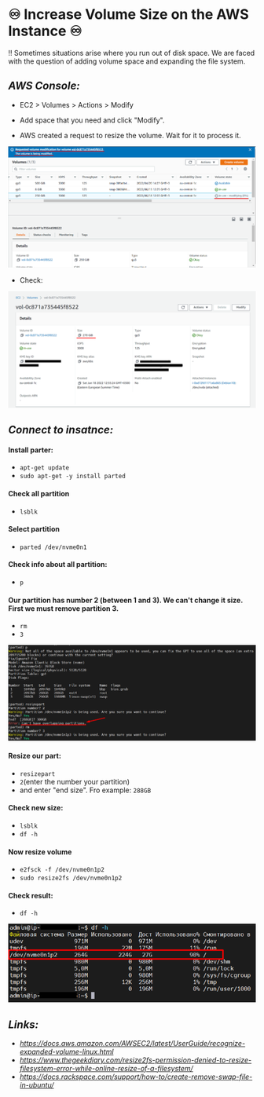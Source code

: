 # :infinity: Increase Volume Size on the AWS Instance :infinity:

:bangbang: Sometimes situations arise where you run out of disk space. We are faced with the question of adding volume space and expanding the file system.

## _AWS Console:_

+ EC2 > Volumes > Actions > Modify

+ Add space that you need and click "Modify".

+ AWS created a request to resize the volume. Wait for it to process it.
<img src ='Screenshots/Modify_volume.png'>

+ Check:
<img src ='Screenshots/Modify_volume_1.png'>

## _Connect to insatnce:_

#### Install parter: 
+ `apt-get update`
+ `sudo apt-get -y install parted`

#### Check all partition
+ `lsblk`

#### Select partition
+ `parted /dev/nvme0n1`

#### Check info about all partition:
+ `p`

#### Our partition has number 2 (between 1 and 3). We can't change it size. First we must remove partition 3.
+ `rm`
+ `3`
<img src ='Screenshots/rm_part.png'>

#### Resize our part:
+ `resizepart`
+ `2`(enter the number your partition)
+ and enter "end size". Fro example: `288GB`

#### Check new size:
+ `lsblk`
+ `df -h`

#### Now resize volume
+ `e2fsck -f /dev/nvme0n1p2`
+ `sudo resize2fs /dev/nvme0n1p2`

#### Check result:
+ `df -h`

<img src ='Screenshots/Result.png'>


## _Links:_
+ _https://docs.aws.amazon.com/AWSEC2/latest/UserGuide/recognize-expanded-volume-linux.html_
+ _https://www.thegeekdiary.com/resize2fs-permission-denied-to-resize-filesystem-error-while-online-resize-of-a-filesystem/_
+ _https://docs.rackspace.com/support/how-to/create-remove-swap-file-in-ubuntu/_
